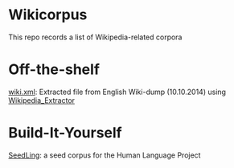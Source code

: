 Wikicorpus
==========

This repo records a list of Wikipedia-related corpora

Off-the-shelf
====
[wiki.xml](http://filenuke.com/f/O7dNqn3): Extracted file from English Wiki-dump (10.10.2014) using [Wikipedia_Extractor](http://medialab.di.unipi.it/wiki/Wikipedia_Extractor)


Build-It-Yourself
====
[SeedLing](https://github.com/alvations/SeedLing): a seed corpus for the Human Language Project 
